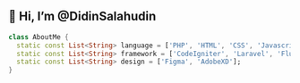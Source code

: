 <h2>👋 Hi, I’m @DidinSalahudin</h2>

```dart
class AboutMe {
  static const List<String> language = ['PHP', 'HTML', 'CSS', 'Javascript', 'GO', 'Dart'];
  static const List<String> framework = ['CodeIgniter', 'Laravel', 'Flutter', 'React'];
  static const List<String> design = ['Figma', 'AdobeXD'];
}
```

<!---
DidinSalahudin/DidinSalahudin is a ✨ special ✨ repository because its `README.md` (this file) appears on your GitHub profile.
You can click the Preview link to take a look at your changes.
--->
